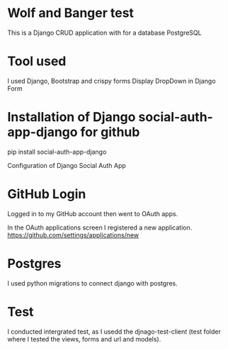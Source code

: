 # Wolf and Banger test
This is a Django CRUD application with for a database PostgreSQL

# Tool used 

I used Django, Bootstrap and crispy forms
Display DropDown in Django Form

# Installation of Django social-auth-app-django for github

pip install social-auth-app-django

Configuration of Django Social Auth App

# GitHub Login
Logged in to my GitHub account then went to  OAuth apps.

In the OAuth applications screen I registered a new application. https://github.com/settings/applications/new


# Postgres

I used python migrations to connect django with postgres.

# Test

I conducted intergrated test, as I usedd the djnago-test-client (test folder where I tested the views, forms and url and models). 
